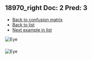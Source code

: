## 18970_right Doc: 2 Pred: 3
- [Back to confusion matrix](https://github.com/juliandewit/kaggle_retinopathy/blob/master/matrix.md)
- [Back to list](https://github.com/juliandewit/kaggle_retinopathy/blob/master/lists/23/list.md)
- [Next example in list](https://github.com/juliandewit/kaggle_retinopathy/blob/master/lists/23/19/19116_left.md)

![Eye](https://retinopaty.blob.core.windows.net/size1024/18970_right_2.jpeg)

### 

![Eye]()
